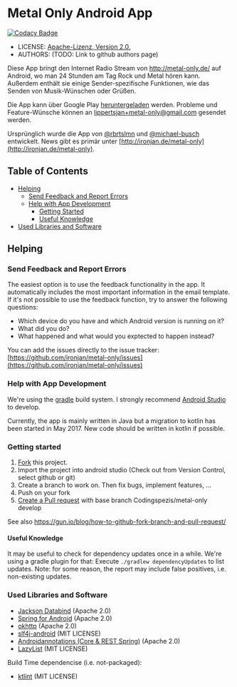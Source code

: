 # Metal Only Android App

[![Codacy Badge](https://api.codacy.com/project/badge/Grade/e64554aa306945dbbe50e64ad605c37e)](https://www.codacy.com/app/lippertsjan/metal-only?utm_source=github.com&amp;utm_medium=referral&amp;utm_content=ironjan/metal-only&amp;utm_campaign=Badge_Grade)

 * LICENSE: [Apache-Lizenz, Version 2.0.](https://github.com/ironjan/metal-only/blob/master/LICENSE.txt)
 * AUTHORS: (TODO: Link to github authors page)

Diese App bringt den Internet Radio Stream von http://metal-only.de/ auf
Android, wo man 24 Stunden am Tag Rock und Metal hören kann. Außerdem enthält 
sie einige Sender-spezifische Funktionen, wie das Senden von Musik-Wünschen 
oder Grüßen.

Die App kann über Google Play [heruntergeladen](https://play.google.com/store/apps/details?id=com.codingspezis.android.metalonly.player) werden. Probleme und 
Feature-Wünsche können an [lippertsjan+metal-only@gmail.com](mailto:lippertsjan+metal-only@gmail.com) 
gesendet werden.

Ursprünglich wurde die App von [@rbrtslmn](https://github.com/rbrtslmn) und [@michael-busch](https://github.com/michael-busch) 
entwickelt. News gibt es primär unter [http://ironjan.de/metal-only](http://ironjan.de/metal-only).


## Table of Contents

  * [Helping](#helping)
    * [Send Feedback and Report Errors](#send-feedback-and-report-errors)
    * [Help with App Development](#help-with-app-development)
      * [Getting Started](#getting-started)
      * [Useful Knowledge](#useful-knowledge)
  * [Used Libraries and Software](#used-libraries-and-software)
 
## Helping

### Send Feedback and Report Errors

The easiest option is to use the feedback functionality in the app. It automatically includes the most important information in the email template. 
If it's not possible to use the feedback function, try to answer the following questions:

 * Which device do you have and which Android version is running on it?
 * What did you do?
 * What happened and what would you exptected to happen instead?

You can add the issues directly to the issue tracker:    [https://github.com/ironjan/metal-only/issues](https://github.com/ironjan/metal-only/issues)

### Help with App Development

We're using the [gradle](http://tools.android.com/tech-docs/new-build-system/user-guide) build system. I strongly recommend [Android Studio](https://developer.android.com/sdk/index.html) to develop. 

Currently, the app is mainly written in Java but a migration to kotlin has been started in May 2017.
New code should be written in kotlin if possible.

### Getting started

 1. [Fork](https://help.github.com/articles/fork-a-repo/) this project.
 2. Import the project into android studio (Check out from Version Control, 
    select github or git)
 3. Create a branch to work on. Then fix bugs, implement features, ...
 4. Push on your fork
 5. [Create a Pull request](https://help.github.com/articles/creating-a-pull-request/) 
    with base branch Codingspezis/metal-only develop
 
See also https://gun.io/blog/how-to-github-fork-branch-and-pull-request/

#### Useful Knowledge

It may be useful to check for dependency updates once in a while. We're using a gradle plugin for that: Execute ```./gradlew dependencyUpdates```
to list updates. Note: for some reason, the report may include false positives, i.e. non-existing updates. 

### Used Libraries and Software

 * [Jackson Databind](http://wiki.fasterxml.com/JacksonHome) (Apache 2.0)
 * [Spring for Android](http://projects.spring.io/spring-android/) (Apache 2.0)
 * [okhttp](https://github.com/square/okhttp) (Apache 2.0)
 * [slf4j-android](https://github.com/twwwt/slf4j) (MIT LICENSE)
 * [Androidannotations (Core & REST Spring)](http://androidannotations.org/) (Apache 2.0)
 * [LazyList](https://www.github.com/thest1/LazyList/) (MIT LICENSE)
 
Build Time dependencise (i.e. not-packaged):

 * [ktlint](https://github.com/shyiko/ktlint) (MIT LICENSE)
 
